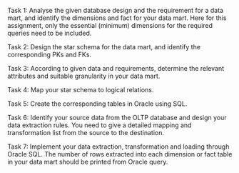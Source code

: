 Task 1: Analyse the given database design and the requirement for a data mart, and identify the dimensions and fact for your data mart.  Here for this assignment, only the essential (minimum) dimensions for the required queries need to be included.  

Task 2: Design the star schema for the data mart, and identify the corresponding PKs and FKs.  
 
Task 3: According to given data and requirements, determine the relevant attributes and suitable granularity in your data mart.  

Task 4: Map your star schema to logical relations.  

Task 5: Create the corresponding tables in Oracle using SQL.

Task 6: Identify your source data from the OLTP database and design your data extraction rules.  You need to give a detailed mapping and transformation list from the source to the destination.

Task 7: Implement your data extraction, transformation and loading through Oracle SQL.  The number of rows extracted into each dimension or fact table in your data mart should be printed from Oracle query.
